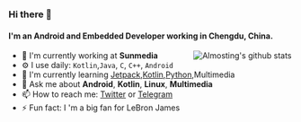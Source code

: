 ### Hi there 👋

#### I'm an Android and Embedded Developer working in Chengdu, China.

<a href="https://github.com/almosting"><img align="right" src="https://github-readme-stats.vercel.app/api?username=almosting&show_icons=true&theme=tokyonight" alt="Almosting's github stats" /></a>

- 🔭 I'm currently working at **Sunmedia**
- ⚙️ I use daily: `Kotlin`,`Java`, `C`, `C++`, `Android`
- 🌱 I'm currently learning [Jetpack](https://developer.android.com/jetpack),[Kotlin](https://www.kotlincn.net/),[Python](https://dabeaz-course.github.io/practical-python/),Multimedia
- 💬 Ask me about **Android**, **Kotlin**, **Linux**, **Multimedia**
- 📫 How to reach me: [Twitter](https://twitter.com/almostingKing?s=09) or [Telegram](https://t.me/almsoting23)
- ⚡ Fun fact: I 'm a big fan for LeBron James

